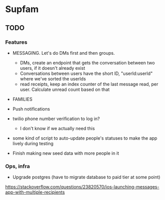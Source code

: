 # Supfam

## TODO

### Features

- MESSAGING. Let's do DMs first and then groups.
  - DMs, create an endpoint that gets the conversation between two users, if it doesn't already exist
  - Conversations between users have the short ID, "userId:userId" where we've sorted the userIds
  - read receipts, keep an index counter of the last message read, per user. Calculate unread count based on that
- FAMILIES
- Push notifications

- twilio phone number verification to log in?

  - I don't know if we actually need this

- some kind of script to auto-update people's statuses to make the app lively during testing
- Finish making new seed data with more people in it

### Ops, infra

- Upgrade postgres (have to migrate database to paid tier at some point)

https://stackoverflow.com/questions/23820570/ios-launching-messages-app-with-multiple-recipients
